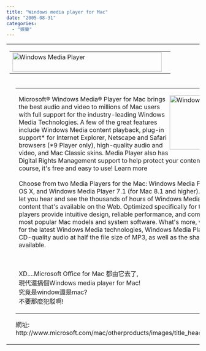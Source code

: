 ```yaml
---
title: "Windows media player for Mac"
date: "2005-08-31"
categories: 
  - "娛樂"
---
```


<table cellspacing="0" cellpadding="0" width="100%" border="0"><tbody><tr><td width="100%" colspan="2"><table cellspacing="0" cellpadding="0" width="100%" border="0"><tbody><tr><td width="404" colspan="2"><img height="50" alt="Windows Media Player" src="images/title_head_other_media.gif" width="389" border="0"></td></tr></tbody></table></td></tr><tr><td width="15" rowspan="2"></td><td valign="top" width="389"><table cellspacing="0" cellpadding="0" width="389" border="0"><tbody><tr><td width="100%"><p><img height="141" alt="Windows Media Player" src="images/wmp1.jpg" width="202" align="right" border="0"><span> Microsoft® Windows Media® Player for Mac brings the best audio and video to millions of Mac users with full support for the industry-leading Windows Media Technologies. A few of the great features include Windows Media content playback, plug-in support* for Internet Explorer, Netscape and Safari browsers (*9 Player only), high-quality audio and video, and Mac Classic skins. Media Player also has Digital Rights Management support to help protect your content, and, of course, it's free and easy to use! Learn more<br><br>Choose from two Media Players for the Mac: Windows Media Player 9 for Mac OS X, and Windows Media Player 7.1 (for Mac 8.1 and higher). These players let you hear and see the thousands of hours of Windows Media-formatted content that's available on the Web. Optimized specifically for the Mac, both players provide intuitive design, reliable performance, and compatibility with most popular Mac models and system software. What's more, with full support for the latest Windows Media technologies, Windows Media Player delivers CD-quality audio at half the file size of MP3, as well as the sharpest video available.</span></p><p><span></span>&nbsp;</p><p><span>XD....Microsoft Office for Mac 都由它去了,<br>現代還搞個Windows media player for Mac!<br>究竟是window還是mac?<br>不要那麼犯駁啊!</span></p></td></tr></tbody></table><p>網址: http://www.microsoft.com/mac/otherproducts/images/title_head_other_media.gif</p></td></tr></tbody></table>
